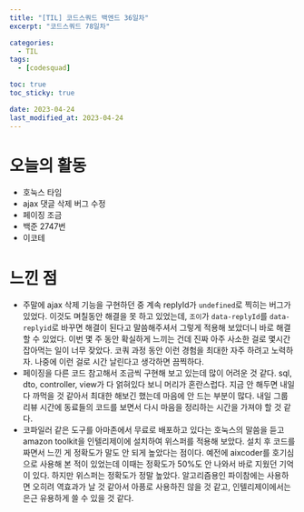 ```yaml
---
title: "[TIL] 코드스쿼드 백엔드 36일차"
excerpt: "코드스쿼드 78일차"

categories:
  - TIL
tags:
  - [codesquad]

toc: true
toc_sticky: true

date: 2023-04-24
last_modified_at: 2023-04-24
---
```


# 오늘의 활동

- 호눅스 타임
- ajax 댓글 삭제 버그 수정
- 페이징 조금
- 백준 2747번
- 이코테

# 느낀 점

- 주말에 ajax 삭제 기능을 구현하던 중 계속 replyId가 `undefined`로 찍히는 버그가 있었다. 이것도 며칠동안 해결을 못 하고 있었는데, `조이`가 `data-replyId`를 `data-replyid`로 바꾸면 해결이 된다고 말씀해주셔서 그렇게 적용해 보았더니 바로 해결할 수 있었다. 이번 몇 주 동안 확실하게 느끼는 건데 진짜 아주 사소한 걸로 몇시간 잡아먹는 일이 너무 잦았다. 코쿼 과정 동안 이런 경험을 최대한 자주 하려고 노력하자. 나중에 이런 걸로 시간 날린다고 생각하면 끔찍하다.
- 페이징을 다른 코드 참고해서 조금씩 구현해 보고 있는데 많이 어려운 것 같다. sql, dto, controller, view가 다 얽혀있다 보니 머리가 혼란스럽다. 지금 안 해두면 내일 다 까먹을 것 같아서 최대한 해보긴 했는데 마음에 안 드는 부분이 많다. 내일 그룹 리뷰 시간에 동료들의 코드를 보면서 다시 마음을 정리하는 시간을 가져야 할 것 같다.
- 코파일러 같은 도구를 아마존에서 무료로 배포하고 있다는 호눅스의 말씀을 듣고 amazon toolkit을 인텔리제이에 설치하여 위스퍼를 적용해 보았다. 설치 후 코드를 짜면서 느낀 게 정확도가 말도 안 되게 높았다는 점이다. 예전에 aixcoder를 호기심으로 사용해 본 적이 있었는데 이때는 정확도가 50%도 안 나와서 바로 지웠던 기억이 있다. 하지만 위스퍼는 정확도가 정말 높았다. 알고리즘용인 파이참에는 사용하면 오히려 역효과가 날 것 같아서 아픙로 사용하진 않을 것 같고, 인텔리제이에서는 은근 유용하게 쓸 수 있을 것 같다.